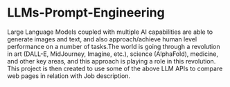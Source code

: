# LLMs-Prompt-Engineering
Large Language Models coupled with multiple AI capabilities are able to generate images and text, and also approach/achieve human level performance on a number of tasks.The world is going through a revolution in art (DALL-E, MidJourney, Imagine, etc.), science (AlphaFold), medicine, and other key areas, and this approach is playing a role in this revolution. This project is then created to use some of the above LLM APIs to compare web pages in relation with Job description.
